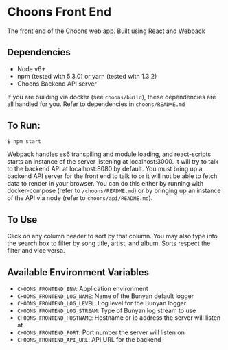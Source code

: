 Choons Front End
=========

The front end of the Choons web app. Built using [React](https://reactjs.org/) and [Webpack](https://webpack.github.io/)

## Dependencies

- Node v6+
- npm (tested with 5.3.0) or yarn (tested with 1.3.2)
- Choons Backend API server

If you are building via docker (see `choons/build`), these dependencies are all handled for you. Refer to dependencies in `choons/README.md`

## To Run:

```bash
$ npm start
```

Webpack handles es6 transpiling and module loading, and react-scripts starts an instance of the server listening at localhost:3000. It will try to talk to the backend API at localhost:8080 by default. You must bring up a backend API server for the front end to talk to or it will not be able to fetch data to render in your browser. You can do this either by running with docker-compose (refer to `/choons/README.md`) or by bringing up an instance of the API via node (refer to `choons/api/README.md`).

## To Use

Click on any column header to sort by that column. You may also type into the search box to filter by song title, artist, and album. Sorts respect the filter and vice versa.

## Available Environment Variables

- `CHOONS_FRONTEND_ENV`: Application environment
- `CHOONS_FRONTEND_LOG_NAME`: Name of the Bunyan default logger
- `CHOONS_FRONTEND_LOG_LEVEL`: Log level for the Bunyan logger
- `CHOONS_FRONTEND_LOG_STREAM`: Type of Bunyan log stream to use
- `CHOONS_FRONTEND_HOSTNAME`: Hostname or ip address the server will listen at
- `CHOONS_FRONTEND_PORT`: Port number the server will listen on
- `CHOONS_FRONTEND_API_URL`: API URL for the backend
